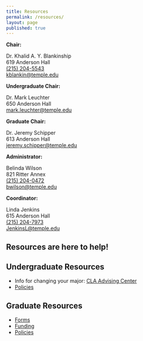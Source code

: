 ```yaml
---
title: Resources
permalink: /resources/
layout: page
published: true
---
```


**Chair:**

Dr. Khalid A. Y. Blankinship<br/>
619 Anderson Hall<br/>
[(215) 204-5543](tel:2152045543)<br/>
[kblankin@temple.edu](mailto:kblankin@temple.edu)<br/>

**Undergraduate Chair:**

Dr. Mark Leuchter<br/>
650 Anderson Hall<br/>
[mark.leuchter@temple.edu](mailto:mark.leuchter@temple.edu)<br/>

**Graduate Chair:**

Dr. Jeremy Schipper<br/>
613 Anderson Hall<br/>
[jeremy.schipper@temple.edu](mailto:jeremy.schipper@temple.edu)<br/>

**Administrator:**

Belinda Wilson<br/>
821 Ritter Annex<br/>
[(215) 204-0472](tel:2152040472)<br/>
[bwilson@temple.edu](mailto:bwilson@temple.edu)<br/>

**Coordinator:**

Linda Jenkins<br/>
615 Anderson Hall<br/>
[(215) 204-7973](tel:2152047973)<br/>
[JenkinsL@temple.edu](mailto:JenkinsL@temple.edu)<br/>

## Resources are here to help!

## Undergraduate Resources

- Info for changing your major: [CLA Advising Center](http://www.cla.temple.edu/advising/)
- [Policies](http://bulletin.temple.edu/undergraduate/academic-policies/)

## Graduate Resources

- [Forms](http://www.temple.edu/grad/forms/index.htm)
- [Funding](http://www.temple.edu/grad/finances/index.htm)
- [Policies](http://www.temple.edu/grad/policies/index.htm)
